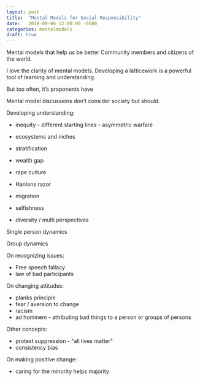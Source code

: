 ```yaml
---
layout: post
title:  "Mental Models for Social Responsibility"
date:   2018-09-06 12:00:00 -0500
categories: mentalmodels
draft: true
---
```


Mental models that help us be better Community members and citizens of the world. 

I love the clarity of mental models. Developing a latticework is a powerful tool of learning and understanding. 

But too often, it’s proponents have 

Mental model discussions don’t consider society but should. 


Developing understanding: 
- inequity - different starting lines - asymmetric warfare
- ecosystems and niches
- stratification
- wealth gap
- rape culture

- Hanlons razor
- migration
- selfishness 
- diversity / multi perspectives 


Single person dynamics


Group dynamics 

On recognizing issues:
- Free speech fallacy
- law of bad participants

On changing attitudes:
- planks principle
- fear / aversion to change 
- racism
- ad hominem - attributing bad things to a person or groups of persons 

Other concepts:
- protest suppression - "all lives matter"
- consistency bias 

On making positive change: 
- caring for the minority helps majority 